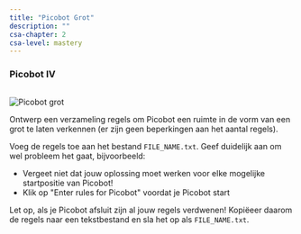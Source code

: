 ```yaml
---
title: "Picobot Grot"
description: ""
csa-chapter: 2
csa-level: mastery
---
```


### Picobot IV

```{include} ../class/problems/picobot_4.md
```

![Picobot grot](images/picobot/picobotExCr.png)

Ontwerp een verzameling regels om Picobot een ruimte in de vorm van een grot te laten verkennen (er zijn geen beperkingen aan het aantal regels).

Voeg de regels toe aan het bestand `FILE_NAME.txt`. Geef duidelijk aan om wel probleem het gaat, bijvoorbeeld:

- Vergeet niet dat jouw oplossing moet werken voor elke mogelijke startpositie van Picobot!
- Klik op "Enter rules for Picobot" voordat je Picobot start

Let op, als je Picobot afsluit zijn al jouw regels verdwenen! Kopiëeer daarom de regels naar een tekstbestand en sla het op als `FILE_NAME.txt`.